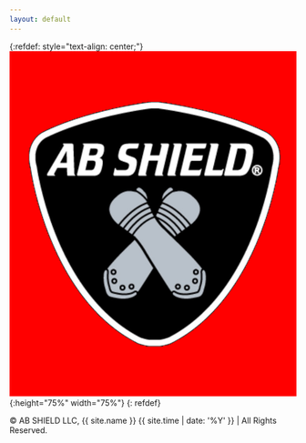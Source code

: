 ```yaml
---
layout: default
---
```

{:refdef: style="text-align: center;"}
![logo](logo_red.png){:height="75%" width="75%"}
{: refdef}

<p>&copy; AB SHIELD LLC, {{ site.name }} {{ site.time | date: '%Y' }} | All Rights Reserved. </p>